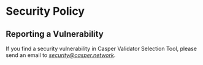 # Security Policy

## Reporting a Vulnerability

If you find a security vulnerability in Casper Validator Selection Tool, please send an email to *security@casper.network*. 
